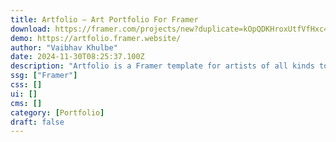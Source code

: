 ```yaml
---
title: Artfolio — Art Portfolio For Framer
download: https://framer.com/projects/new?duplicate=kOpQDKHroxUtfVfHxc4H&via=vaibhav_khulbe&duplicateType=siteTemplate
demo: https://artfolio.framer.website/
author: "Vaibhav Khulbe"
date: 2024-11-30T08:25:37.100Z
description: "Artfolio is a Framer template for artists of all kinds to showcase their best artwork. Simple and clean design. CMS support. 100% no-code."
ssg: ["Framer"]
css: []
ui: []
cms: []
category: [Portfolio]
draft: false
---
```

